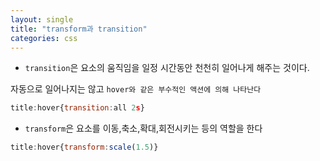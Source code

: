 ```yaml
---
layout: single
title: "transform과 transition"
categories: css
---
```


- `transition`은 요소의 움직임을 일정 시간동안 천천히 일어나게 해주는 것이다.

자동으로 일어나지는 않고 `hover와 같은 부수적인 액션에 의해 나타난다`

```javascript
title:hover{transition:all 2s}
```

- `transform`은 요소를 이동,축소,확대,회전시키는 등의 역할을 한다

```javascript
title:hover{transform:scale(1.5)}
```

